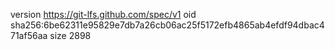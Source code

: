 version https://git-lfs.github.com/spec/v1
oid sha256:6be62311e95829e7db7a26cb06ac25f5172efb4865ab4efdf94dbac471af56aa
size 2898
